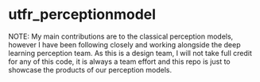 # utfr_perceptionmodel

NOTE: My main contributions are to the classical perception models, however I have been following closely and working alongside the deep learning perception team. As this is a design team, I will not take full credit for any of this code, it is always a team effort and this repo is just to showcase the products of our perception models.

